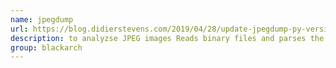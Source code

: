```yaml
---
name: jpegdump
url: https://blog.didierstevens.com/2019/04/28/update-jpegdump-py-version-0-0-7/
description: to analyzse JPEG images Reads binary files and parses the JPEG markers inside them. URL : https://blog.didierstevens.com/2019/04/28/update-jpegdump-py-version-0-0-7/ Groups : blackarch blackarch-binary blackarch-forensic
group: blackarch
---
```

